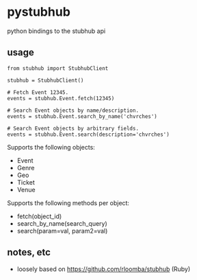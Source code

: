 pystubhub
=========

python bindings to the stubhub api

usage
-----

    from stubhub import StubhubClient

    stubhub = StubhubClient()  

    # Fetch Event 12345.
    events = stubhub.Event.fetch(12345)

    # Search Event objects by name/description.
    events = stubhub.Event.search_by_name('chvrches')

    # Search Event objects by arbitrary fields.
    events = stubhub.Event.search(description='chvrches')


Supports the following objects:

  - Event
  - Genre
  - Geo
  - Ticket
  - Venue

Supports the following methods per object:

  - fetch(object_id)
  - search_by_name(search_query)
  - search(param=val, param2=val)


notes, etc
----------

- loosely based on https://github.com/rloomba/stubhub (Ruby)

